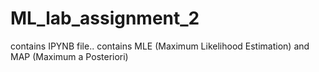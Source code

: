 # ML_lab_assignment_2
contains IPYNB file.. contains MLE (Maximum Likelihood Estimation) and MAP (Maximum a Posteriori)
